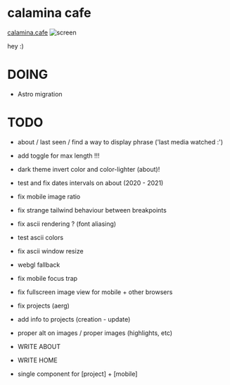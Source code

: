 # calamina cafe

[calamina.cafe](https://calamina.cafe)
![screen](/calaminacafe.avif?raw=true "calamina.cafe")

hey :)

# DOING
- Astro migration

# TODO 
- about / last seen / find a way to display phrase ('last media watched :')
- add toggle for max length !!!
- dark theme invert color and color-lighter (about)!
- test and fix dates intervals on about (2020 - 2021)

- fix mobile image ratio 
- fix strange tailwind behaviour between breakpoints 

- fix ascii rendering ? (font aliasing)
- test ascii colors
- fix ascii window resize
- webgl fallback

- fix mobile focus trap
- fix fullscreen image view for mobile + other browsers
- fix projects (aerg)
- add info to projects (creation - update)

- proper alt on images / proper images (highlights, etc)
- WRITE ABOUT
- WRITE HOME
- single component for [project] + [mobile]